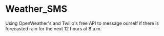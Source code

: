 # Weather_SMS
Using OpenWeather's and Twilio's free API to message ourself if there is forecasted rain for the next 12 hours at 8 a.m.

